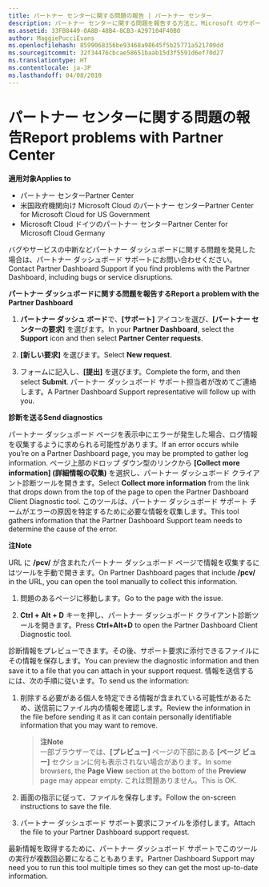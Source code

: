 ```yaml
---
title: パートナー センターに関する問題の報告 | パートナー センター
description: パートナー センターに関する問題を報告する方法と、Microsoft のサポート チーム向けの診断情報を収集する方法について説明します。
ms.assetid: 33FB8449-0A8B-48B4-8CB3-A297104F40B0
author: MaggiePucciEvans
ms.openlocfilehash: 8599068356be93468a98645f5b25771a521709dd
ms.sourcegitcommit: 32f34476cbcae58651baab15d3f5591d6ef70d27
ms.translationtype: HT
ms.contentlocale: ja-JP
ms.lasthandoff: 04/08/2018
---
```

# <a name="report-problems-with-partner-center"></a><span data-ttu-id="bd869-103">パートナー センターに関する問題の報告</span><span class="sxs-lookup"><span data-stu-id="bd869-103">Report problems with Partner Center</span></span>

**<span data-ttu-id="bd869-104">適用対象</span><span class="sxs-lookup"><span data-stu-id="bd869-104">Applies to</span></span>**

-  <span data-ttu-id="bd869-105">パートナー センター</span><span class="sxs-lookup"><span data-stu-id="bd869-105">Partner Center</span></span>
-  <span data-ttu-id="bd869-106">米国政府機関向け Microsoft Cloud のパートナー センター</span><span class="sxs-lookup"><span data-stu-id="bd869-106">Partner Center for Microsoft Cloud for US Government</span></span>
-  <span data-ttu-id="bd869-107">Microsoft Cloud ドイツのパートナー センター</span><span class="sxs-lookup"><span data-stu-id="bd869-107">Partner Center for Microsoft Cloud Germany</span></span>

<span data-ttu-id="bd869-108">バグやサービスの中断などパートナー ダッシュボードに関する問題を発見した場合は、パートナー ダッシュボード サポートにお問い合わせください。</span><span class="sxs-lookup"><span data-stu-id="bd869-108">Contact Partner Dashboard Support if you find problems with the Partner Dashboard, including bugs or service disruptions.</span></span>

**<span data-ttu-id="bd869-109">パートナー ダッシュボードに関する問題を報告する</span><span class="sxs-lookup"><span data-stu-id="bd869-109">Report a problem with the Partner Dashboard</span></span>**

1.  <span data-ttu-id="bd869-110">**パートナー ダッシュ ボード**で、**[サポート]** アイコンを選び、**[パートナー センターの要求]** を選びます。</span><span class="sxs-lookup"><span data-stu-id="bd869-110">In your **Partner Dashboard**, select the **Support** icon and then select **Partner Center requests**.</span></span>

2.  <span data-ttu-id="bd869-111">**[新しい要求]** を選びます。</span><span class="sxs-lookup"><span data-stu-id="bd869-111">Select **New request**.</span></span>

3.  <span data-ttu-id="bd869-112">フォームに記入し、**[提出]** を選びます。</span><span class="sxs-lookup"><span data-stu-id="bd869-112">Complete the form, and then select **Submit**.</span></span> <span data-ttu-id="bd869-113">パートナー ダッシュボード サポート担当者が改めてご連絡します。</span><span class="sxs-lookup"><span data-stu-id="bd869-113">A Partner Dashboard Support representative will follow up with you.</span></span>

**<span data-ttu-id="bd869-114">診断を送る</span><span class="sxs-lookup"><span data-stu-id="bd869-114">Send diagnostics</span></span>**

<span data-ttu-id="bd869-115">パートナー ダッシュボード ページを表示中にエラーが発生した場合、ログ情報を収集するように求められる可能性があります。</span><span class="sxs-lookup"><span data-stu-id="bd869-115">If an error occurs while you’re on a Partner Dashboard page, you may be prompted to gather log information.</span></span> <span data-ttu-id="bd869-116">ページ上部のドロップ ダウン型のリンクから **[Collect more information]&nbsp;(詳細情報の収集)** を選択し、パートナー ダッシュボード クライアント診断ツールを開きます。</span><span class="sxs-lookup"><span data-stu-id="bd869-116">Select **Collect more information** from the link that drops down from the top of the page to open the Partner Dashboard Client Diagnostic tool.</span></span> <span data-ttu-id="bd869-117">このツールは、パートナー ダッシュボード サポート チームがエラーの原因を特定するために必要な情報を収集します。</span><span class="sxs-lookup"><span data-stu-id="bd869-117">This tool gathers information that the Partner Dashboard Support team needs to determine the cause of the error.</span></span> 

**<span data-ttu-id="bd869-118">注</span><span class="sxs-lookup"><span data-stu-id="bd869-118">Note</span></span>**

<span data-ttu-id="bd869-119">URL に **/pcv/** が含まれたパートナー ダッシュボード ページで情報を収集するにはツールを手動で開きます。</span><span class="sxs-lookup"><span data-stu-id="bd869-119">On Partner Dashboard pages that include **/pcv/** in the URL, you can open the tool manually to collect this information.</span></span>

1.  <span data-ttu-id="bd869-120">問題のあるページに移動します。</span><span class="sxs-lookup"><span data-stu-id="bd869-120">Go to the page with the issue.</span></span>

2.  <span data-ttu-id="bd869-121">**Ctrl + Alt + D** キーを押し、パートナー ダッシュボード クライアント診断ツールを開きます。</span><span class="sxs-lookup"><span data-stu-id="bd869-121">Press **Ctrl+Alt+D** to open the Partner Dashboard Client Diagnostic tool.</span></span>

<span data-ttu-id="bd869-122">診断情報をプレビューできます。その後、サポート要求に添付できるファイルにその情報を保存します。</span><span class="sxs-lookup"><span data-stu-id="bd869-122">You can preview the diagnostic information and then save it to a file that you can attach in your support request.</span></span> <span data-ttu-id="bd869-123">情報を送信するには、次の手順に従います。</span><span class="sxs-lookup"><span data-stu-id="bd869-123">To send us the information:</span></span>

1.  <span data-ttu-id="bd869-124">削除する必要がある個人を特定できる情報が含まれている可能性があるため、送信前にファイル内の情報を確認します。</span><span class="sxs-lookup"><span data-stu-id="bd869-124">Review the information in the file before sending it as it can contain personally identifiable information that you may want to remove.</span></span> 

    >**<span data-ttu-id="bd869-125">注</span><span class="sxs-lookup"><span data-stu-id="bd869-125">Note</span></span>**<br>
    <span data-ttu-id="bd869-126">一部ブラウザーでは、**[プレビュー]** ページの下部にある **[ページ ビュー]** セクションに何も表示されない場合があります。</span><span class="sxs-lookup"><span data-stu-id="bd869-126">In some browsers, the **Page View** section at the bottom of the **Preview** page may appear empty.</span></span> <span data-ttu-id="bd869-127">これは問題ありません。</span><span class="sxs-lookup"><span data-stu-id="bd869-127">This is OK.</span></span>

2.  <span data-ttu-id="bd869-128">画面の指示に従って、ファイルを保存します。</span><span class="sxs-lookup"><span data-stu-id="bd869-128">Follow the on-screen instructions to save the file.</span></span>

3.  <span data-ttu-id="bd869-129">パートナー ダッシュボード サポート要求にファイルを添付します。</span><span class="sxs-lookup"><span data-stu-id="bd869-129">Attach the file to your Partner Dashboard support request.</span></span>

<span data-ttu-id="bd869-130">最新情報を取得するために、パートナー ダッシュボード サポートでこのツールの実行が複数回必要になることもあります。</span><span class="sxs-lookup"><span data-stu-id="bd869-130">Partner Dashboard Support may need you to run this tool multiple times so they can get the most up-to-date information.</span></span>

